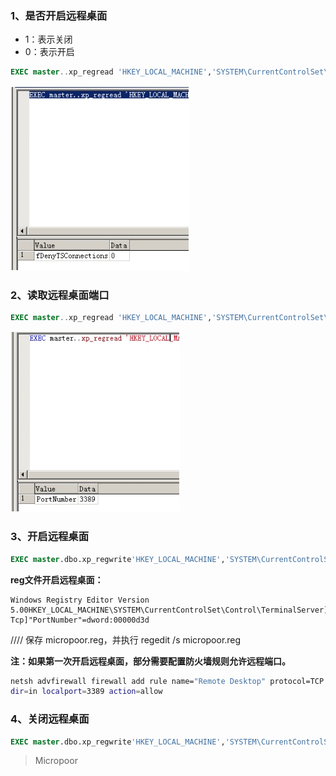 ### 1、是否开启远程桌面
* 1：表示关闭
* 0：表示开启
```sql
EXEC master..xp_regread 'HKEY_LOCAL_MACHINE','SYSTEM\CurrentControlSet\Control\Terminal Server','fDenyTSConnections'
```
![](media/f01ea9712b6f116b14c9b9e75b7d49cd.jpg)

### 2、读取远程桌面端口

```sql
EXEC master..xp_regread 'HKEY_LOCAL_MACHINE','SYSTEM\CurrentControlSet\Control\TerminalServer\WinStations\RDP-Tcp','PortNumber'
```  
![](media/061010d0371ed380f50bbb96911c6d80.jpg)

### 3、开启远程桌面
```sql
EXEC master.dbo.xp_regwrite'HKEY_LOCAL_MACHINE','SYSTEM\CurrentControlSet\Control\TerminalServer','fDenyTSConnections','REG_DWORD',0;
```

**reg文件开启远程桌面：**

```
Windows Registry Editor Version 5.00HKEY_LOCAL_MACHINE\SYSTEM\CurrentControlSet\Control\TerminalServer]"fDenyTSConnections"=dword:00000000[HKEY_LOCAL_MACHINE\SYSTEM\CurrentControlSet\Control\TerminalServer\WinStations\RDP-Tcp]"PortNumber"=dword:00000d3d
```
////
保存 micropoor.reg，并执行 regedit /s micropoor.reg

**注：如果第一次开启远程桌面，部分需要配置防火墙规则允许远程端口。**

```bash
netsh advfirewall firewall add rule name="Remote Desktop" protocol=TCP
dir=in localport=3389 action=allow
```

### 4、关闭远程桌面
```sql
EXEC master.dbo.xp_regwrite'HKEY_LOCAL_MACHINE','SYSTEM\CurrentControlSet\Control\TerminalServer','fDenyTSConnections','REG_DWORD',1;
```

>   Micropoor
